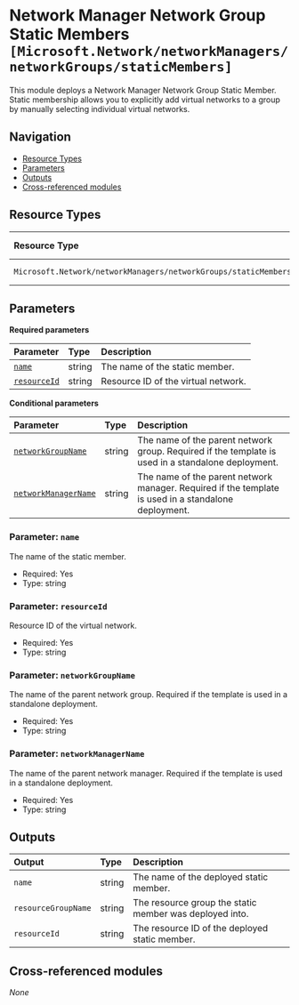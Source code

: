 # Network Manager Network Group Static Members `[Microsoft.Network/networkManagers/networkGroups/staticMembers]`

This module deploys a Network Manager Network Group Static Member.
Static membership allows you to explicitly add virtual networks to a group by manually selecting individual virtual networks.

## Navigation

- [Resource Types](#Resource-Types)
- [Parameters](#Parameters)
- [Outputs](#Outputs)
- [Cross-referenced modules](#Cross-referenced-modules)

## Resource Types

| Resource Type | API Version |
| :-- | :-- |
| `Microsoft.Network/networkManagers/networkGroups/staticMembers` | [2023-04-01](https://learn.microsoft.com/en-us/azure/templates/Microsoft.Network/2023-04-01/networkManagers/networkGroups/staticMembers) |

## Parameters

**Required parameters**

| Parameter | Type | Description |
| :-- | :-- | :-- |
| [`name`](#parameter-name) | string | The name of the static member. |
| [`resourceId`](#parameter-resourceid) | string | Resource ID of the virtual network. |

**Conditional parameters**

| Parameter | Type | Description |
| :-- | :-- | :-- |
| [`networkGroupName`](#parameter-networkgroupname) | string | The name of the parent network group. Required if the template is used in a standalone deployment. |
| [`networkManagerName`](#parameter-networkmanagername) | string | The name of the parent network manager. Required if the template is used in a standalone deployment. |

### Parameter: `name`

The name of the static member.

- Required: Yes
- Type: string

### Parameter: `resourceId`

Resource ID of the virtual network.

- Required: Yes
- Type: string

### Parameter: `networkGroupName`

The name of the parent network group. Required if the template is used in a standalone deployment.

- Required: Yes
- Type: string

### Parameter: `networkManagerName`

The name of the parent network manager. Required if the template is used in a standalone deployment.

- Required: Yes
- Type: string


## Outputs

| Output | Type | Description |
| :-- | :-- | :-- |
| `name` | string | The name of the deployed static member. |
| `resourceGroupName` | string | The resource group the static member was deployed into. |
| `resourceId` | string | The resource ID of the deployed static member. |

## Cross-referenced modules

_None_
